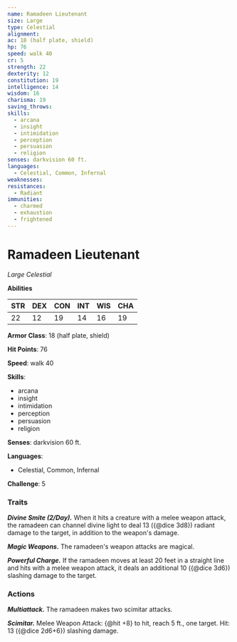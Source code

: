 ```yaml
---
name: Ramadeen Lieutenant
size: Large
type: Celestial
alignment: 
ac: 18 (half plate, shield)
hp: 76
speed: walk 40
cr: 5
strength: 22
dexterity: 12
constitution: 19
intelligence: 14
wisdom: 16
charisma: 19
saving_throws:
skills:
  - arcana
  - insight
  - intimidation
  - perception
  - persuasion
  - religion
senses: darkvision 60 ft.
languages:
  - Celestial, Common, Infernal
weaknesses:
resistances:
  - Radiant
immunities:
  - charmed
  - exhaustion
  - frightened
---
```


# Ramadeen Lieutenant

*Large Celestial*

**Abilities**

| STR | DEX | CON | INT | WIS | CHA |
| --- | --- | --- | --- | --- | --- |
| 22 | 12 | 19 | 14 | 16 | 19 |

**Armor Class**: 18 (half plate, shield)

**Hit Points**: 76

**Speed**: walk 40

**Skills**:
  - arcana
  - insight
  - intimidation
  - perception
  - persuasion
  - religion

**Senses**: darkvision 60 ft.

**Languages**:
  - Celestial, Common, Infernal

**Challenge**: 5

### Traits
***Divine Smite (2/Day).*** When it hits a creature with a melee weapon attack, the ramadeen can channel divine light to deal 13 ({@dice 3d8}) radiant damage to the target, in addition to the weapon's damage.

***Magic Weapons.*** The ramadeen's weapon attacks are magical.

***Powerful Charge.*** If the ramadeen moves at least 20 feet in a straight line and hits with a melee weapon attack, it deals an additional 10 ({@dice 3d6}) slashing damage to the target.

### Actions
***Multiattack.*** The ramadeen makes two scimitar attacks.

***Scimitar.*** Melee Weapon Attack: {@hit +8} to hit, reach 5 ft., one target. Hit: 13 ({@dice 2d6+6}) slashing damage.

